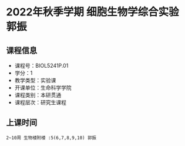 # 2022年秋季学期 细胞生物学综合实验 郭振






## 课程信息

- 课程号：BIOL5241P.01
- 学分：1
- 教学类型：实验课
- 开课单位：生命科学学院
- 课程类别：本研贯通
- 课程层次：研究生课程

## 上课时间

```
2~10周 生物楼附楼 :5(6,7,8,9,10) 郭振
```

